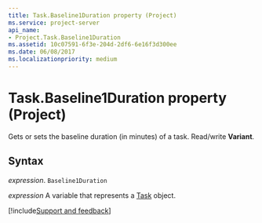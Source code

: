 ```yaml
---
title: Task.Baseline1Duration property (Project)
ms.service: project-server
api_name:
- Project.Task.Baseline1Duration
ms.assetid: 10c07591-6f3e-204d-2df6-6e16f3d300ee
ms.date: 06/08/2017
ms.localizationpriority: medium
---
```



# Task.Baseline1Duration property (Project)

Gets or sets the baseline duration (in minutes) of a task. Read/write **Variant**.


## Syntax

_expression_. `Baseline1Duration`

_expression_ A variable that represents a [Task](./Project.Task.md) object.

[!include[Support and feedback](~/includes/feedback-boilerplate.md)]